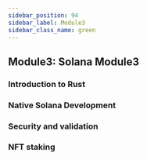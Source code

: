 ```yaml
---
sidebar_position: 94
sidebar_label: Module3
sidebar_class_name: green
---
```



## Module3: Solana Module3

### Introduction to Rust

### Native Solana Development

### Security and validation

### NFT staking
